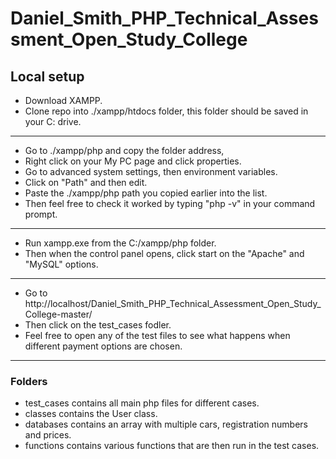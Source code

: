 # Daniel_Smith_PHP_Technical_Assessment_Open_Study_College

## Local setup

- Download XAMPP.
- Clone repo into ./xampp/htdocs folder, this folder should be saved in your C: drive.
---
- Go to ./xampp/php and copy the folder address, 
- Right click on your My PC page and click properties.
- Go to advanced system settings, then environment variables.
- Click on "Path" and then edit.
- Paste the ./xampp/php path you copied earlier into the list.
- Then feel free to check it worked by typing "php -v" in your command prompt.
---
- Run xampp.exe from the C:/xampp/php folder. 
- Then when the control panel opens, click start on the "Apache" and "MySQL" options.
---
- Go to http://localhost/Daniel_Smith_PHP_Technical_Assessment_Open_Study_College-master/
- Then click on the test_cases fodler.
- Feel free to open any of the test files to see what happens when different payment options are chosen.
---
### Folders
- test_cases contains all main php files for different cases.
- classes contains the User class.
- databases contains an array with multiple cars, registration numbers and prices.
- functions contains various functions that are then run in the test cases.
